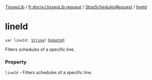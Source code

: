 [TisseoLib](../../index.md) / [fr.docjyJ.tisseoLib.request](../index.md) / [StopSchedulesRequest](index.md) / [lineId](./line-id.md)

# lineId

`var lineId: `[`String`](https://kotlinlang.org/api/latest/jvm/stdlib/kotlin/-string/index.html)`?` [(source)](https://github.com/docjyJ/TisseoLib/tree/master/src/main/kotlin/fr/docjyJ/tisseoLib/request/StopSchedulesRequest.kt#L35)

Filters schedules of a specific line.

### Property

`lineId` - Filters schedules of a specific line.